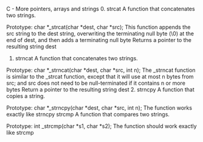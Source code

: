 C - More pointers, arrays and strings
0. strcat
A function that concatenates two strings.

Prototype: char *_strcat(char *dest, char *src);
This function appends the src string to the dest string, overwriting the terminating null byte (\0) at the end of dest, and then adds a terminating null byte
Returns a pointer to the resulting string dest
1. strncat
A function that concatenates two strings.

Prototype: char *_strncat(char *dest, char *src, int n);
The _strncat function is similar to the _strcat function, except that
it will use at most n bytes from src; and
src does not need to be null-terminated if it contains n or more bytes
Return a pointer to the resulting string dest
2. strncpy
A function that copies a string.

Prototype: char *_strncpy(char *dest, char *src, int n);
The function works exactly like strncpy
strcmp
A function that compares two strings.

Prototype: int _strcmp(char *s1, char *s2);
The function should work exactly like strcmp

